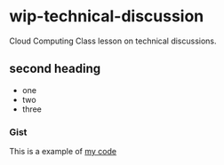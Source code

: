 # wip-technical-discussion
Cloud Computing Class lesson on technical discussions.


## second heading
* one
* two
* three

### Gist

This is a example of [my code](https://gist.github.com/astrawth/cbd06120609cbeb40a8292d2ed82fc66)
